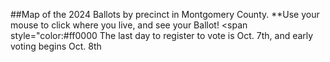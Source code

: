 ##Map of the 2024 Ballots by precinct in Montgomery County. 
**Use your mouse to click where you live, and see your Ballot! 
<span style="color:#ff0000 The last day to register to vote is Oct. 7th, and early voting begins Oct. 8th

